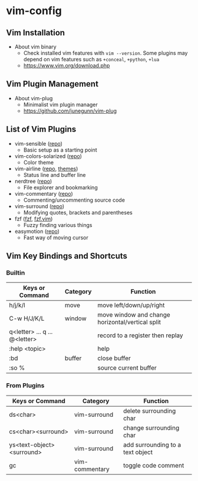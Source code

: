 # vim-config

## Vim Installation
* About vim binary
  * Check installed vim features with `vim --version`. Some plugins may depend on vim features such as `+conceal`, `+python`, `+lua`
  * https://www.vim.org/download.php

## Vim Plugin Management
* About vim-plug
  * Minimalist vim plugin manager
  * https://github.com/junegunn/vim-plug

## List of Vim Plugins
* vim-sensible ([repo](https://github.com/tpope/vim-sensible))
  * Basic setup as a starting point
* vim-colors-solarized ([repo](https://github.com/altercation/vim-colors-solarized))
  * Color theme
* vim-airline ([repo](https://github.com/vim-airline/vim-airline), [themes](https://github.com/vim-airline/vim-airline-themes))
  * Status line and buffer line
* nerdtree ([repo](https://github.com/scrooloose/nerdtree))
  * File explorer and bookmarking
* vim-commentary ([repo](https://github.com/tpope/vim-commentary))
  * Commenting/uncommenting source code
* vim-surround ([repo](https://github.com/tpope/vim-surround))
  * Modifying quotes, brackets and parentheses
* fzf ([fzf](https://github.com/junegunn/fzf), [fzf.vim](https://github.com/junegunn/fzf.vim))
  * Fuzzy finding various things
* easymotion ([repo](https://github.com/easymotion/vim-easymotion))
  * Fast way of moving cursor

## Vim Key Bindings and Shortcuts

### Builtin

| Keys or Command | Category | Function |
| --- | --- | --- |
| h/j/k/l | move | move left/down/up/right |
| C-w H/J/K/L | window | move window and change horizontal/vertical split |
| q\<letter\> ... q ... @\<letter\> || record to a register then replay |
| :help \<topic\> || help |
| :bd | buffer | close buffer |
| :so % || source current buffer |

### From Plugins

| Keys or Command | Category | Function |
| --- | --- | --- |
| ds\<char\> | vim-surround | delete surrounding char |
| cs\<char\>\<surround\> | vim-surround | change surrounding char |
| ys\<text-object\>\<surround\> | vim-surround | add surrounding to a text object |
| gc | vim-commentary | toggle code comment |

